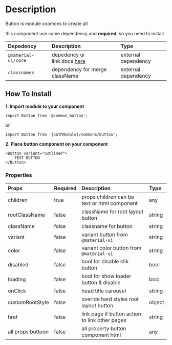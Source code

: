 # Description

Button is module coomons to create all

this component use some dependency and **required**, so you need to install

| Depedency   | Description | Type |
| :---        | :---        |:---  |
| `@material-ui/core` | depedency ui <br/> link docs [here](https://material-ui.com/getting-started/installation/)| external dependency |
| `classnames`   | dependency for merge className | external dependency |

## How To Install

**1. Import module to your component**
```node
import Button from '@common_button';
```

or

```node
import Button from '{pathModule}/commons/Button';
```

**2. Place button component on your component**

```node
<Button variant="outlined">
    TEST BUTTON
</Button>
```

### Properties
| Props       | Required | Description | Type |
| :---        | :---     | :---        |:---  |
| children       | true    | props children can be text or html component | any |
| rootClassName       | false    | className for root layout button | string |
| className       | false    | classname for button | string |
| variant       | false    | variant button from `@material-ui` | string |
| color       | false    | variant color button from `@material-ui` | string |
| disabled       | false    | bool for disable clik button | bool |
| loading       | false    | bool for show loader button & disable | bool |
| onClick       | false    | head title carousel | string |
| customRootStyle       | false    | overide hard styles root layout button | object |
| href       | false    | link page if button action to link other pages | string |
| all props buttoon       | false    | all property button component html | any |

